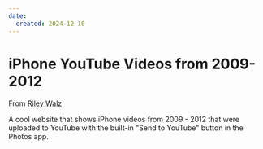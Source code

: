 ```yaml
---
date:
  created: 2024-12-10
---
```


# iPhone YouTube Videos from 2009-2012

From [Riley Walz](https://walzr.com/IMG_0001)

A cool website that shows iPhone videos from 2009 - 2012 that were uploaded to
YouTube with the built-in "Send to YouTube" button in the Photos app.


